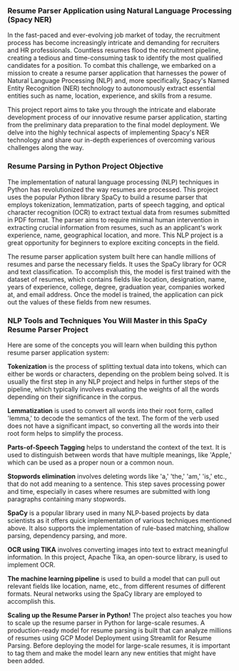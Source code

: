 ### Resume Parser Application using Natural Language Processing (Spacy NER)
 
In the fast-paced and ever-evolving job market of today, the recruitment process has become increasingly intricate and demanding for recruiters and HR professionals. Countless resumes flood the recruitment pipeline, creating a tedious and time-consuming task to identify the most qualified candidates for a position. To combat this challenge, we embarked on a mission to create a resume parser application that harnesses the power of Natural Language Processing (NLP) and, more specifically, Spacy's Named Entity Recognition (NER) technology to autonomously extract essential entities such as name, location, experience, and skills from a resume.

This project report aims to take you through the intricate and elaborate development process of our innovative resume parser application, starting from the preliminary data preparation to the final model deployment. We delve into the highly technical aspects of implementing Spacy's NER technology and share our in-depth experiences of overcoming various challenges along the way.

### Resume Parsing in Python Project Objective
The implementation of natural language processing (NLP) techniques in Python has revolutionized the way resumes are processed. This project uses the popular Python library SpaCy to build a resume parser that employs tokenization, lemmatization, parts of speech tagging, and optical character recognition (OCR) to extract textual data from resumes submitted in PDF format. The parser aims to require minimal human intervention in extracting crucial information from resumes, such as an applicant's work experience, name, geographical location, and more. This NLP project is a great opportunity for beginners to explore exciting concepts in the field.

The resume parser application system built here can handle millions of resumes and parse the necessary fields. It uses the SpaCy library for OCR and text classification. To accomplish this, the model is first trained with the dataset of resumes, which contains fields like location, designation, name, years of experience, college, degree, graduation year, companies worked at, and email address. Once the model is trained, the application can pick out the values of these fields from new resumes.


### NLP Tools and Techniques You Will Master in this SpaCy Resume Parser Project

Here are some of the concepts you will learn when building this python resume parser application system:

**Tokenization** is the process of splitting textual data into tokens, which can either be words or characters, depending on the problem being solved. It is usually the first step in any NLP project and helps in further steps of the pipeline, which typically involves evaluating the weights of all the words depending on their significance in the corpus.

**Lemmatization** is used to convert all words into their root form, called 'lemma,' to decode the semantics of the text. The form of the verb used does not have a significant impact, so converting all the words into their root form helps to simplify the process.

**Parts-of-Speech Tagging** helps to understand the context of the text. It is used to distinguish between words that have multiple meanings, like 'Apple,' which can be used as a proper noun or a common noun.

**Stopwords elimination** involves deleting words like 'a,' 'the,' 'am,' 'is,' etc., that do not add meaning to a sentence. This step saves processing power and time, especially in cases where resumes are submitted with long paragraphs containing many stopwords.

**SpaCy** is a popular library used in many NLP-based projects by data scientists as it offers quick implementation of various techniques mentioned above. It also supports the implementation of rule-based matching, shallow parsing, dependency parsing, and more.

**OCR using TIKA** involves converting images into text to extract meaningful information. In this project, Apache Tika, an open-source library, is used to implement OCR.

**The machine learning pipeline** is used to build a model that can pull out relevant fields like location, name, etc., from different resumes of different formats. Neural networks using the SpaCy library are employed to accomplish this.

**Scaling up the Resume Parser in Python!**
The project also teaches you how to scale up the resume parser in Python for large-scale resumes. A production-ready model for resume parsing is built that can analyze millions of resumes using GCP Model Deployment using Streamlit for Resume Parsing. Before deploying the model for large-scale resumes, it is important to tag them and make the model learn any new entities that might have been added.
